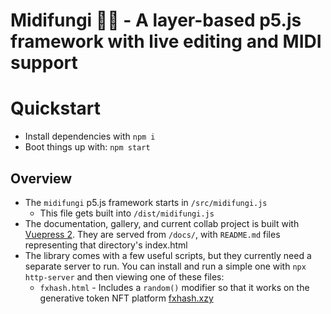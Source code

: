 # Midifungi 🎹🍄 - A layer-based p5.js framework with live editing and MIDI support

# Quickstart

- Install dependencies with `npm i`
- Boot things up with: `npm start`

## Overview

- The `midifungi` p5.js framework starts in `/src/midifungi.js`
  - This file gets built into `/dist/midifungi.js`
- The documentation, gallery, and current collab project is built with [Vuepress 2](https://v2.vuepress.vuejs.org/). They are served from `/docs/`, with `README.md` files representing that directory's index.html
- The library comes with a few useful scripts, but they currently need a separate server to run. You can install and run a simple one with `npx http-server` and then viewing one of these files:
  - `fxhash.html` - Includes a `random()` modifier so that it works on the generative token NFT platform [fxhash.xzy](https://fxhash.xyz)